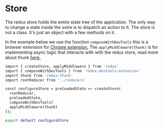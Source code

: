 # Store

The redux store holds the entire state tree of the application. The only way to change a state inside the sotre is to dispatch an action to it. The store is not a class. It's just an object with a few methods on it. 

In the example below we use the function `composeWithDevTools` this is a browser extension for [Chrome extension.](https://chrome.google.com/webstore/detail/redux-devtools/lmhkpmbekcpmknklioeibfkpmmfibljd) The `applyMiddleware(thunk)` is for implementing async logic that interacts with with the redux store, read more about thunk [here.](https://github.com/reduxjs/redux-thunk)

```bash
import { createStore, applyMiddleware } from 'redux'
import { composeWithDevTools } from 'redux-devtools-extension'
import thunk from 'redux-thunk'
import rootReducer from '../reducers'

const configureStore = preloadedState => createStore(
  rootReducer,
  preloadedState,
  composeWithDevTools(
  applyMiddleware(thunk)
));

export default configureStore
```
